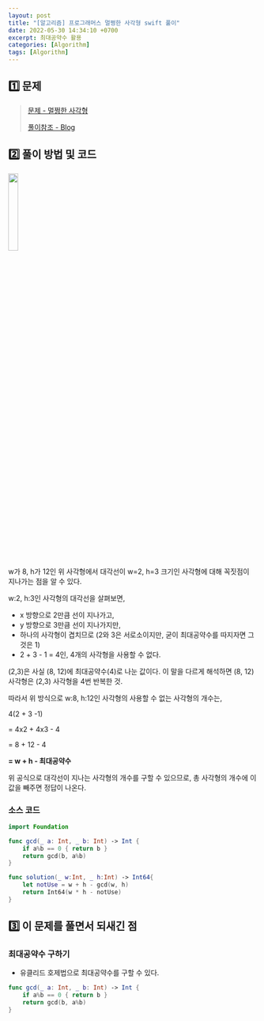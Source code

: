```yaml
---
layout: post
title: "[알고리즘] 프로그래머스 멀쩡한 사각형 swift 풀이"
date: 2022-05-30 14:34:10 +0700
excerpt: 최대공약수 활용
categories: [Algorithm]
tags: [Algorithm]
---
```


## **1️⃣ 문제**

> [문제 - 멀쩡한 사각형](https://programmers.co.kr/learn/courses/30/lessons/62048)
>
>  [풀이참조 - Blog](https://fomaios.tistory.com/entry/%ED%94%84%EB%A1%9C%EA%B7%B8%EB%9E%98%EB%A8%B8%EC%8A%A4-%EB%A9%80%EC%A9%A1%ED%95%9C-%EC%82%AC%EA%B0%81%ED%98%95-Swift)

## 2️⃣ 풀이 방법 및 코드

<img src="https://grepp-programmers.s3.amazonaws.com/files/production/ee895b2cd9/567420db-20f4-4064-afc3-af54c4a46016.png" width="20%" />

w가 8, h가 12인 위 사각형에서 대각선이 w=2, h=3 크기인 사각형에 대해 꼭짓점이 지나가는 점을 알 수 있다.

w:2, h:3인 사각형의 대각선을 살펴보면,

- x 방향으로 2만큼 선이 지나가고,
- y 방향으로 3만큼 선이 지나가지만,
- 하나의 사각형이 겹치므로 (2와 3은 서로소이지만, 굳이 최대공약수를 따지자면 그것은 1)
- 2 + 3 - 1 = 4인, 4개의 사각형을 사용할 수 없다.

(2,3)은 사실 (8, 12)에 최대공약수(4)로 나눈 값이다. 이 말을 다르게 해석하면 (8, 12) 사각형은 (2,3) 사각형을 4번 반복한 것.



따라서 위 방식으로 w:8, h:12인 사각형의 사용할 수 없는 사각형의 개수는,

4(2 + 3 -1)

= 4x2 + 4x3 - 4

= 8 + 12 - 4

**= w + h - 최대공약수**

위 공식으로 대각선이 지나는 사각형의 개수를 구할 수 있으므로, 총 사각형의 개수에 이 값을 빼주면 정답이 나온다.

### 소스 코드

``` swift
import Foundation

func gcd(_ a: Int, _ b: Int) -> Int {
    if a%b == 0 { return b }
    return gcd(b, a%b)
}

func solution(_ w:Int, _ h:Int) -> Int64{
    let notUse = w + h - gcd(w, h)
    return Int64(w * h - notUse)
}
```



## 3️⃣ 이 문제를 풀면서 되새긴 점

### 최대공약수 구하기

- 유클리드 호제법으로 최대공약수를 구할 수 있다.

``` swift
func gcd(_ a: Int, _ b: Int) -> Int {
    if a%b == 0 { return b }
    return gcd(b, a%b)
}
```



